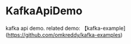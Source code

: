 # KafkaApiDemo
kafka api demo.
related demo: 【kafka-example](https://github.com/omkreddy/kafka-examples)
